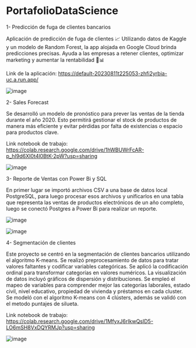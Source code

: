 # PortafolioDataScience

1- Predicción de fuga de clientes bancarios

Aplicación de predicción de fuga de clientes 📈 Utilizando datos de Kaggle y un modelo de Random Forest, la app alojada en Google Cloud brinda predicciones precisas. Ayuda a las empresas a retener clientes, optimizar marketing y aumentar la rentabilidad 💼📊

Link de la aplicación: https://default-20230811t225053-zhfi2yrbia-uc.a.run.app/

![image](https://github.com/danielgrgurevic/PortafolioDataScience/assets/127439786/93fd73b5-20ca-4710-b8d0-fd65ff2e64aa)

2- Sales Forecast 

Se desarrolló un modelo de pronóstico para prever las ventas de la tienda durante el año 2020. Esto permitirá gestionar el stock de productos de manera más eficiente y evitar pérdidas por falta de existencias o espacio para productos clave.

Link notebook de trabajo: https://colab.research.google.com/drive/1hWBUWrFcAR-p_hI9d6XI0t4l0BtK-2pW?usp=sharing

![image](https://github.com/danielgrgurevic/PortafolioDataScience/assets/127439786/9c55f948-7cda-40a8-b1ed-eaf204b83953)

3- Reporte de Ventas con Power Bi y SQL

En primer lugar se importó archivos CSV a una base de datos local PostgreSQL, para luego procesar esos archivos y unificarlos en una tabla que representa las ventas de productos electrónicos de un año completo, luego se conectó Postgres a Power Bi para realizar un reporte.

![image](https://github.com/danielgrgurevic/PortafolioDataScience/assets/127439786/a7310c57-90cf-4541-a764-043cb850662b)

![image](https://github.com/danielgrgurevic/PortafolioDataScience/assets/127439786/17568b16-f98a-4695-a46e-a18ca2b1e547)



4- Segmentación de clientes 

Este proyecto se centró en la segmentación de clientes bancarios utilizando el algoritmo K-means. Se realizó preprocesamiento de datos para tratar valores faltantes y codificar variables categóricas. Se aplicó la codificación ordinal para transformar categorías en valores numéricos. La visualización de datos incluyó gráficos de dispersión y distribuciones. Se empleó el mapeo de variables para comprender mejor las categorías laborales, estado civil, nivel educativo, propiedad de vivienda y préstamos en cada cluster. Se modeló con el  algoritmo K-means con 4 clústers, además se validó con el metodo puntajes de silueta.

Link notebook de trabajo: https://colab.research.google.com/drive/1MfyxJ6rIkwQsID5-LO6mSH8VxDQYRMJp?usp=sharing

![image](https://github.com/danielgrgurevic/PortafolioDataScience/assets/127439786/76e63e36-27f4-40ca-94cf-42f4eaa9c7c7)

